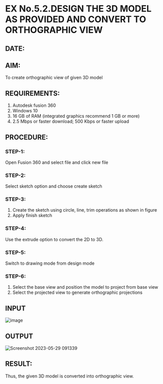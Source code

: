 # EX No.5.2.DESIGN THE 3D MODEL AS PROVIDED AND CONVERT TO ORTHOGRAPHIC VIEW
## DATE:

## AIM: 
To create orthographic view of given 3D model

## REQUIREMENTS: 
1. Autodesk fusion 360
2. Windows 10
3. 16 GB of RAM (integrated graphics recommend 1 GB or more)
4. 2.5 Mbps or faster download; 500 Kbps or faster upload 

## PROCEDURE:

### STEP-1:
Open Fusion 360 and select file and click new file

### STEP-2:
Select sketch option and choose create sketch

### STEP-3: 
1. Create the sketch using circle, line, trim operations as shown in figure
2. Apply finish sketch 

### STEP-4:
 Use the extrude option to convert the 2D to 3D.

### STEP-5:
Switch to drawing mode from design mode 
          
### STEP-6:
1. Select the base view and position the model to project from base view 
2. Select the projected view to generate orthographic projections

## INPUT
![image](https://github.com/karnashankar/EX-No.5.2.DESIGN-THE-3D-MODEL-AS-PROVIDED-AND-CONVERT-TO-ORTHOGRAPHIC-VIEW/assets/121109150/5df5d16f-44c4-4ee0-86af-85896aa8b679)


## OUTPUT
![Screenshot 2023-05-29 091339](https://github.com/karnashankar/EX-No.5.2.DESIGN-THE-3D-MODEL-AS-PROVIDED-AND-CONVERT-TO-ORTHOGRAPHIC-VIEW/assets/121109150/aff9ce63-1c09-435b-8986-6408c4795bf4)



## RESULT:
Thus, the given 3D model is converted into orthographic view.

